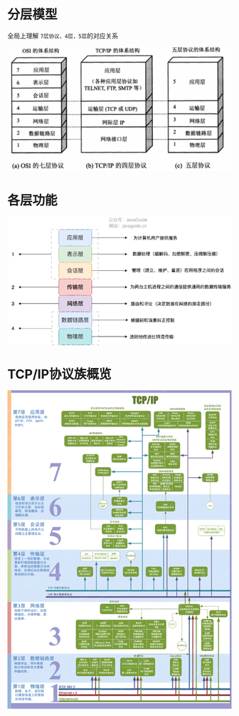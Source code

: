 # 分层模型

全局上理解 `7层协议，4层，5层`的对应关系

![img](./assets/dev-network-protocol-1.png)

# 各层功能

![TCP/IP 四层模型](./assets/tcp-ip-4-model.png)



# TCP/IP协议族概览

![img](./assets/osi-model-detail.png)